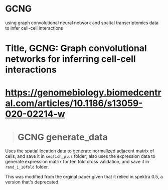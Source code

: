 # GCNG
using graph convolutional neural network and spaital transcriptomics data to infer cell-cell interactions
# Title, GCNG: Graph convolutional networks for inferring cell-cell interactions
# https://genomebiology.biomedcentral.com/articles/10.1186/s13059-020-02214-w


># GCNG generate_data

Uses the spatial location data to generate normalized adjacent matrix of cells, and save it in `seqfish_plus` folder; also uses the expression data to generate expression matrix for ten fold cross validation, and save it in `rand_1_10fold` folder.

This was modified from the orginal paper given that it relied in spektra 0.5, a version that's deprecated.
